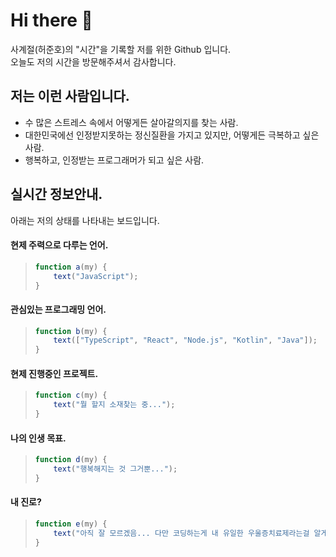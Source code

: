 # Hi there 👋
사계절(허준호)의 "시간"을 기록할 저를 위한 Github 입니다.  
오늘도 저의 시간을 방문해주셔서 감사합니다.

## 저는 이런 사람입니다.
- 수 많은 스트레스 속에서 어떻게든 살아갈의지를 찾는 사람.
- 대한민국에선 인정받지못하는 정신질환을 가지고 있지만, 어떻게든 극복하고 싶은 사람.
- 행복하고, 인정받는 프로그래머가 되고 싶은 사람.  

## 실시간 정보안내.
아래는 저의 상태를 나타내는 보드입니다.  

#### 현제 주력으로 다루는 언어.
>    ```javascript
>    function a(my) {  
>        text("JavaScript");  
>    }
>    ```
>
#### 관심있는 프로그래밍 언어.
>    ```javascript
>    function b(my) {
>        text(["TypeScript", "React", "Node.js", "Kotlin", "Java"]);  
>    }
>    ```
>
#### 현제 진행중인 프로젝트.
>    ```javascript
>    function c(my) {
>        text("뭘 할지 소재찾는 중...");
>    }
>    ```
>
#### 나의 인생 목표.
>    ```javascript
>    function d(my) {
>        text("행복해지는 것 그거뿐...");  
>    }
>    ```
>
#### 내 진로?
>    ```javascript
>    function e(my) {
>        text("아직 잘 모르겠음... 다만 코딩하는게 내 유일한 우울증치료제라는걸 알게됨.");  
>    }
>    ```
>    
